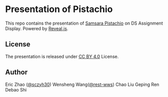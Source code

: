 # Presentation of Pistachio
This repo contains the presentation of [Samsara Pistachio](https://github.com/0x5f3759df-Hacker/pistachio) on DS Assignment Display. Powered by [Reveal.js](https://github.com/hakimel/reveal.js).

## License
The presentation is released under [CC BY 4.0](http://creativecommons.org/licenses/by/4.0/) License.

## Author
Eric Zhao ([@sczyh30](https://github.com/sczyh30))
Wensheng Wang([@rest-wws](https://github.com/rest-wws))
Chao Liu
Geping Ren
Debao Shi

